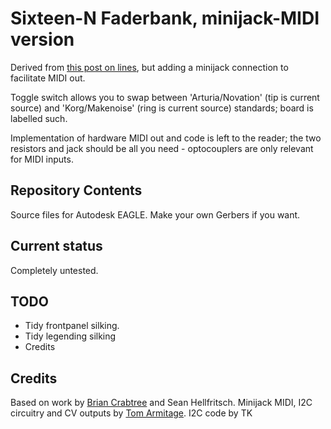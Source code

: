 # Sixteen-N Faderbank, minijack-MIDI version

Derived from [this post on lines][linespost], but adding a minijack connection to facilitate MIDI out. 

Toggle switch allows you to swap between 'Arturia/Novation' (tip is current source) and 'Korg/Makenoise' (ring is current source) standards; board is labelled such.

Implementation of hardware MIDI out and code is left to the reader; the two resistors and jack should be all you need - optocouplers are only relevant for MIDI inputs.

## Repository Contents

Source files for Autodesk EAGLE. Make your own Gerbers if you want.

## Current status

Completely untested.

## TODO

* Tidy frontpanel silking.
* Tidy legending silking
* Credits

## Credits

Based on work by [Brian Crabtree][tehn] and Sean Hellfritsch. 
Minijack MIDI, I2C circuitry and CV outputs by [Tom Armitage][infovore].
I2C code by TK

[linespost]: https://llllllll.co/t/sixteen-n-faderbank/3643
[tehn]: https://github.com/tehn
[infovore]: https://github.com/infovore

